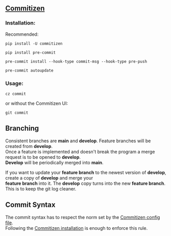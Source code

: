 ## <p id="commitizen-header"> [Commitizen](https://commitizen-tools.github.io/commitizen/)


### Installation:

Recommended:

```pip install -U commitizen```

```pip install pre-commit```

```pre-commit install --hook-type commit-msg --hook-type pre-push```

```pre-commit autoupdate```

### Usage:

```cz commit```

or without the Commitizen UI: 

```git commit```

## Branching

Consistent branches are **main** and **develop**. Feature branches will be created from **develop**. \
Once a feature is implemented and doesn't break the program a merge request is to be opened to **develop**.\
**Develop** will be periodically merged into **main**.

If you want to update your **feature branch** to the newest version of **develop**, create a copy of **develop** and merge your \
**feature branch** into it. The **develop** copy turns into the new **feature branch**. This is to keep the git log cleaner.

## Commit Syntax

The commit syntax has to respect the norm set by the [Commitizen config file](.cz.json).\
Following the [Commitizen installation](#commitizen-header) is enough to enforce this rule.